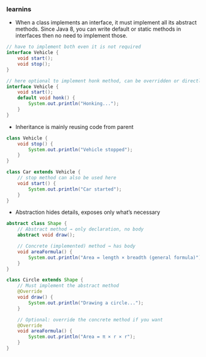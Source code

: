 ### learnins

- When a class implements an interface, it must implement all its abstract methods. Since Java 8, you can write default or static methods in interfaces then no need to implement those.

```java
// have to implement both even it is not required
interface Vehicle {
    void start();
    void stop();
}

// here optional to implement honk method, can be overridden or directly used
interface Vehicle {
    void start();
    default void honk() {
        System.out.println("Honking...");
    }
}
```

- Inheritance is mainly reusing code from parent
```java
class Vehicle {
    void stop() {
        System.out.println("Vehicle stopped");
    }
}

class Car extends Vehicle {
    // stop method can also be used here
    void start() {
        System.out.println("Car started");
    }
}
```

- Abstraction hides details, exposes only what’s necessary
```java
abstract class Shape {
    // Abstract method → only declaration, no body
    abstract void draw();

    // Concrete (implemented) method → has body
    void areaFormula() {
        System.out.println("Area = length × breadth (general formula)");
    }
}

class Circle extends Shape {
    // Must implement the abstract method
    @Override
    void draw() {
        System.out.println("Drawing a circle...");
    }

    // Optional: override the concrete method if you want
    @Override
    void areaFormula() {
        System.out.println("Area = π × r × r");
    }
}
```